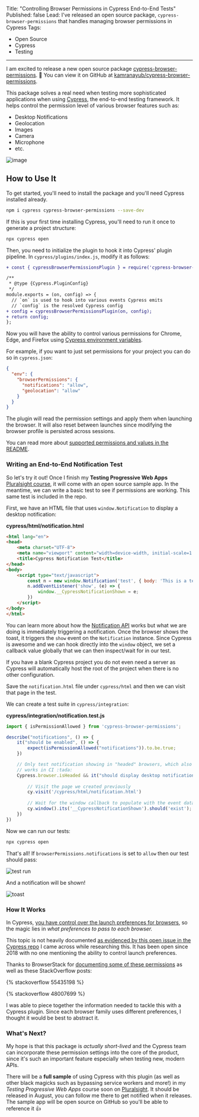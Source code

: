 Title: "Controlling Browser Permissions in Cypress End-to-End Tests"
Published: false
Lead: I've released an open source package, `cypress-browser-permissions` that handles managing browser permissions in Cypress
Tags:
- Open Source
- Cypress
- Testing
---

I am excited to release a new open source package [cypress-browser-permissions](https://npmjs.com/package/cypress-browser-permissions). 🎉 You can view it on GitHub at [kamranayub/cypress-browser-permissions](https://github.com/kamranayub/cypress-browser-permissions).

This package solves a real need when testing more sophisticated applications when using [Cypress](https://cypress.io), the end-to-end testing framework. It helps control the permission level of various browser features such as:

- Desktop Notifications
- Geolocation
- Images
- Camera
- Microphone
- etc.

![image](https://user-images.githubusercontent.com/563819/87500464-2169f000-c622-11ea-8dbb-a480a6f137ac.png)

## How to Use It

To get started, you'll need to install the package and you'll need Cypress installed already.

```bash
npm i cypress cypress-browser-permissions --save-dev
```

If this is your first time installing Cypress, you'll need to run it once to generate a project structure:

```bash
npx cypress open
```

Then, you need to initialize the plugin to hook it into Cypress' plugin pipeline. In `cypress/plugins/index.js`, modify it as follows:

```diff
+ const { cypressBrowserPermissionsPlugin } = require('cypress-browser-permissions')

/**
 * @type {Cypress.PluginConfig}
 */
module.exports = (on, config) => {
  // `on` is used to hook into various events Cypress emits
  // `config` is the resolved Cypress config
+ config = cypressBrowserPermissionsPlugin(on, config);
+ return config;
};
```

Now you will have the ability to control various permissions for Chrome, Edge, and Firefox using [Cypress environment variables](https://docs.cypress.io/guides/guides/environment-variables.html).

For example, if you want to just set permissions for your project you can do so in `cypress.json`:

```json
{
  "env": {
    "browserPermissions": {
      "notifications": "allow",
      "geolocation": "allow"
    }
  }
}
```

The plugin will read the permission settings and apply them when launching the browser. It will also reset between launches since modifying the browser profile is persisted across sessions.

You can read more about [supported permissions and values in the README](https://github.com/kamranayub/cypress-browser-permissions).

### Writing an End-to-End Notification Test

So let's try it out! Once I finish my **Testing Progressive Web Apps** [Pluralsight course](http://bit.ly/KamranOnPluralsight), it will come with an open source sample app. In the meantime, we can write a basic test to see if permissions are working. This same test is included in the repo.

First, we have an HTML file that uses `window.Notification` to display a desktop notification:

**cypress/html/notification.html**

```html
<html lang="en">
<head>
    <meta charset="UTF-8">
    <meta name="viewport" content="width=device-width, initial-scale=1.0">
    <title>Cypress Notification Test</title>
</head>
<body>
    <script type="text/javascript">
        const n = new window.Notification('test', { body: 'This is a test!' })
        n.addEventListener('show', (e) => {
            window.__CypressNotificationShown = e;
        })
    </script>
</body>
</html>
```

You can learn more about how the [Notification API](https://developer.mozilla.org/en-US/docs/Web/API/notification) works but what we are doing is immediately triggering a notification. Once the browser shows the toast, it triggers the `show` event on the `Notification` instance. Since Cypress is awesome and we can hook directly into the `window` object, we set a callback value globally that we can then inspect/wait for in our test.

If you have a blank Cypress project you do not even need a server as Cypress will automatically host the root of the project when there is no other configuration.

Save the `notification.html` file under `cypress/html` and then we can visit that page in the test.

We can create a test suite in `cypress/integration`:

**cypress/integration/notification.test.js**

```js
import { isPermissionAllowed } from 'cypress-browser-permissions';

describe("notifications", () => {
    it("should be enabled", () => {
        expect(isPermissionAllowed("notifications")).to.be.true;
    })

    // Only test notification showing in "headed" browsers, which also
    // works in CI :tada:
    Cypress.browser.isHeaded && it("should display desktop notification", () => {
    
        // Visit the page we created previously
        cy.visit('/cypress/html/notification.html')
        
        // Wait for the window callback to populate with the event data
        cy.window().its('__CypressNotificationShown').should('exist');
    })
})
```

Now we can run our tests:

```bash
npx cypress open
```

That's all! If `browserPermissions.notifications` is set to `allow` then our test should pass:

![test run](https://user-images.githubusercontent.com/563819/87737665-3620c200-c7a1-11ea-8429-73bd40c99bed.png)

And a notification will be shown!

![toast](https://user-images.githubusercontent.com/563819/87737706-52bcfa00-c7a1-11ea-893e-9f6f8dec1e2e.png)

### How It Works

In Cypress, [you have control over the launch preferences for browsers](https://docs.cypress.io/api/plugins/browser-launch-api.html#Modify-browser-launch-arguments-preferences-and-extensions), so the magic lies in _what preferences to pass to each browser._

This topic is not heavily documented [as evidenced by this open issue in the Cypress repo](https://github.com/cypress-io/cypress/issues/2671) I came across while researching this. It has been open since 2018 with no one mentioning the ability to control launch preferences.

Thanks to BrowserStack for [documenting some of these permissions](https://www.browserstack.com/automate/handle-popups-alerts-prompts-in-automated-tests) as well as these StackOverflow posts:

{% stackoverflow 55435198 %}

{% stackoverflow 48007699 %}

I was able to piece together the information needed to tackle this with a Cypress plugin. Since each browser family uses different preferences, I thought it would be best to abstract it.

### What's Next?

My hope is that this package is _actually short-lived_ and the Cypress team can incorporate these permission settings into the core of the product, since it's such an important feature especially when testing new, modern APIs.

There will be a **full sample** of using Cypress with this plugin (as well as other black magicks such as bypassing service workers and more!) in my _Testing Progressive Web Apps_ course soon on [Pluralsight](https://bit.ly/KamranOnPluralsight). It should be released in August, you can follow me there to get notified when it releases. The sample app will be open source on GitHub so you'll be able to reference it 👍 
<!--stackedit_data:
eyJoaXN0b3J5IjpbLTU0NzAxMDI5N119
-->